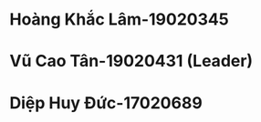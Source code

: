 Hoàng Khắc Lâm-19020345
==================================
Vũ Cao Tân-19020431 (Leader)
==================================
Diệp Huy Đức-17020689
==================================

